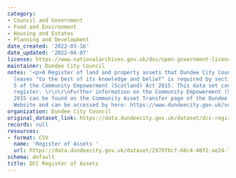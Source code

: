```yaml
---
category:
- Council and Government
- Food and Environment
- Housing and Estates
- Planning and Development
date_created: '2022-03-16'
date_updated: '2022-04-07'
license: https://www.nationalarchives.gov.uk/doc/open-government-licence/version/3/
maintainer: Dundee City Council
notes: '<p>A Register of land and property assets that Dundee City Council owns or
  leases "to the best of its knowledge and belief" is required by section 94 of Part
  5 of the Community Empowerment (Scotland) Act 2015. This data set contains this
  register. \r\n\r\nFurther information on the Community Empowerment (Scotland) Act
  2015 can be found on the Community Asset Transfer page of the Dundee City Council
  Website and can be accessed by here: https://www.dundeecity.gov.uk/service-area/neighbourhood-services/housing-and-communities/community-empowerment/community-asset-transfer\r\n\r\n\r\n</p>'
organization: Dundee City Council
original_dataset_link: https://data.dundeecity.gov.uk/dataset/dcc-register-of-assets
records: null
resources:
- format: CSV
  name: 'Register of Assets '
  url: https://data.dundeecity.gov.uk/dataset/2978fbcf-66c4-40f2-ae24-7f8ef4be4524/resource/4efed5a6-2ead-4c1b-a839-661819852612/download/cat_list_2020-05-27.csv
schema: default
title: DCC Register of Assets
---
```

